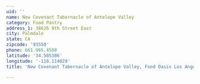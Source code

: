 ```yaml
---
uid: ''
name: New Covenant Tabernacle of Antelope Valley
category: Food Pantry
address_1: 38626 9th Street East
city: Palmdale
state: CA
zipcode: '93550'
phone: 661.965.4588
latitude: '34.585386'
longitude: '-118.114029'
title: 'New Covenant Tabernacle of Antelope Valley, Food Oasis Los Angeles'

---
```

